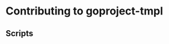 # Contributing to goproject-tmpl

## Scripts

<!--- everything between the next line and the "end script descriptions" comment is generated by script/generate-readme --->
<!-- start script descriptions -->

<!-- end script descriptions -->
